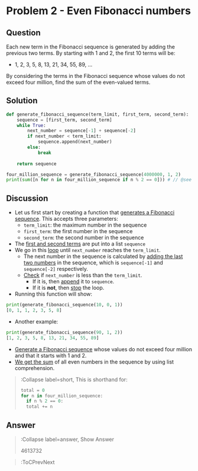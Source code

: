 # Problem 2  - Even Fibonacci numbers

## Question
Each new term in the Fibonacci sequence is generated by adding the previous two terms. By starting with 1 and 2, the 
first 10 terms will be:  

* 1, 2, 3, 5, 8, 13, 21, 34, 55, 89, ...  

By considering the terms in the Fibonacci sequence whose values do not exceed four million, find the sum of the
even-valued terms.

## Solution
```python | euler_002.py
def generate_fibonacci_sequence(term_limit, first_term, second_term):
    sequence = [first_term, second_term]
    while True:
        next_number = sequence[-1] + sequence[-2]
        if next_number < term_limit:
            sequence.append(next_number)
        else:
            break
            
    return sequence

four_million_sequence = generate_fibonacci_sequence(4000000, 1, 2)
print(sum([n for n in four_million_sequence if n % 2 == 0])) # // @see [List Comprehension](https://www.programiz.com/python-programming/list-comprehension)
```

## Discussion
* Let us first start by creating a function that [generates a Fibonacci sequence](#code1-l1). This accepts three 
parameters:
  * `term_limit`: the maximum number in the sequence
  * `first_term`: the first number in the sequence
  * `second_term`: the second number in the sequence
* The [first and second terms](#code1-l2) are put into a list `sequence` 
* We go in this [loop](#code1-l3:l8) until `next_number` reaches the `term_limit`.
  * The next number in the sequence is calculated by [adding the last two numbers](#code1-l4) in the sequence, which is 
  `sequence[-1]` and `sequence[-2]` respectively.
  * [Check](#code1-l5) if `next_number` is less than the `term_limit`. 
    * If it is, then [append](#code1-l6) it to `sequence`.
    * If it is **not**, then [stop](#code1-l8) the loop.
* Running this function will show: 
```python
print(generate_fibonacci_sequence(10, 0, 1))
[0, 1, 1, 2, 3, 5, 8]
```
* Another example:
```python
print(generate_fibonacci_sequence(90, 1, 2))
[1, 2, 3, 5, 8, 13, 21, 34, 55, 89]
```
* [Generate a Fibonacci sequence](#code1-l12) whose values do not exceed four million and that it starts with 1 and 2.
* [We get the sum](#code1-l13) of all even numbers in the sequence by using list comprehension.
> :Collapse label=short, This is shorthand for:
>
> ```python
> total = 0
> for n in four_million_sequence:
>   if n % 2 == 0:
>   total += n
> ```

## Answer
> :Collapse label=answer, Show Answer
>
> 4613732

> :ToCPrevNext